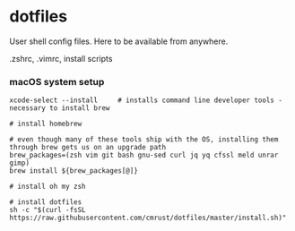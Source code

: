 dotfiles
========

User shell config files. Here to be available from anywhere.

.zshrc, .vimrc, install scripts

### macOS system setup

```
xcode-select --install     # installs command line developer tools - necessary to install brew

# install homebrew

# even though many of these tools ship with the OS, installing them through brew gets us on an upgrade path
brew_packages=(zsh vim git bash gnu-sed curl jq yq cfssl meld unrar gimp)
brew install ${brew_packages[@]}

# install oh my zsh

# install dotfiles
sh -c "$(curl -fsSL https://raw.githubusercontent.com/cmrust/dotfiles/master/install.sh)"
```
